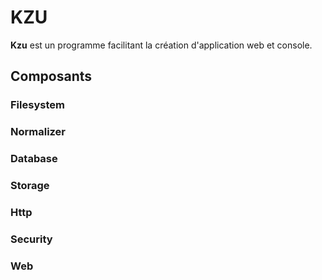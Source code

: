 # KZU
**Kzu** est un programme facilitant la création d'application web et console.
## Composants
### Filesystem
### Normalizer
### Database
### Storage
### Http
### Security
### Web